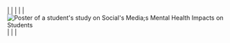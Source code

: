 
|  |
|  |
|  <img alt="Poster of a student's study on Social's Media;s Mental Health Impacts on Students" src="https://github.com/user-attachments/assets/816287f3-be69-4483-9a1b-c9136592bc36.png">  |
|  |
